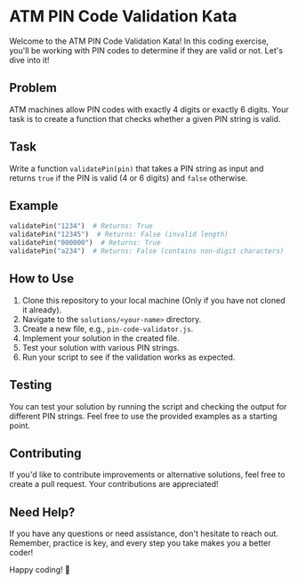 
# ATM PIN Code Validation Kata

Welcome to the ATM PIN Code Validation Kata! In this coding exercise, you'll be working with PIN codes to determine if they are valid or not. Let's dive into it!

## Problem

ATM machines allow PIN codes with exactly 4 digits or exactly 6 digits. Your task is to create a function that checks whether a given PIN string is valid.

## Task

Write a function `validatePin(pin)` that takes a PIN string as input and returns `true` if the PIN is valid (4 or 6 digits) and `false` otherwise.

## Example

```python
validatePin("1234")  # Returns: True
validatePin("12345")  # Returns: False (invalid length)
validatePin("000000")  # Returns: True
validatePin("a234")  # Returns: False (contains non-digit characters)
```

## How to Use

1. Clone this repository to your local machine (Only if you have not cloned it already).
2. Navigate to the `solutions/<your-name>` directory.
3. Create a new file, e.g., `pin-code-validator.js`.
4. Implement your solution in the created file.
5. Test your solution with various PIN strings.
6. Run your script to see if the validation works as expected.

## Testing

You can test your solution by running the script and checking the output for different PIN strings. Feel free to use the provided examples as a starting point.

## Contributing

If you'd like to contribute improvements or alternative solutions, feel free to create a pull request. Your contributions are appreciated!

## Need Help?

If you have any questions or need assistance, don't hesitate to reach out. Remember, practice is key, and every step you take makes you a better coder!

Happy coding! 🚀
